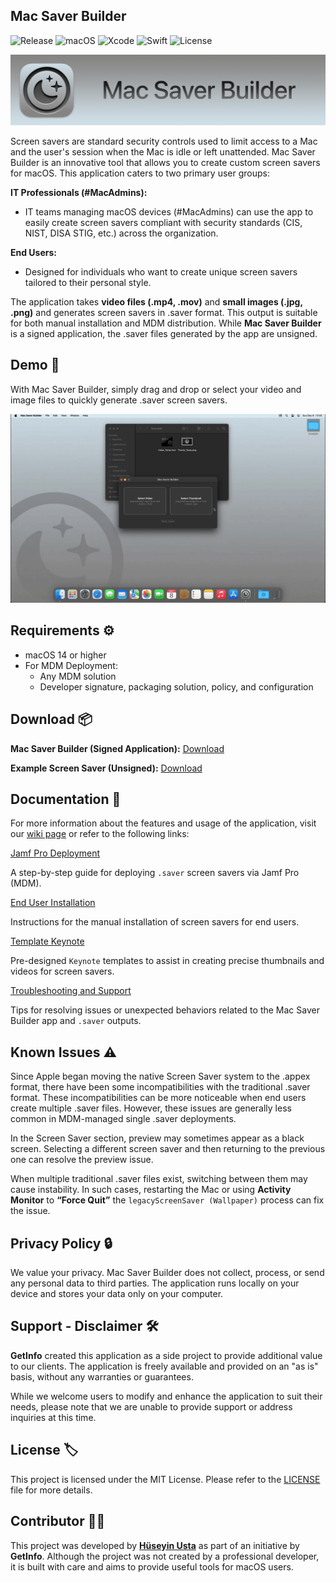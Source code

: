 ## **Mac Saver Builder**

![Release](https://img.shields.io/badge/Release-v1.0-green)  ![macOS](https://img.shields.io/badge/macOS-14%2B-red)  ![Xcode](https://img.shields.io/badge/Xcode-16.0-blue)  ![Swift](https://img.shields.io/badge/Swift-5.9-orange)  ![License](https://img.shields.io/badge/License-MIT-yellow)

![App Banner](https://github.com/GetInfo-ACN/MacSaverBuilder/blob/main/Screenshots/App_Banner.png)

Screen savers are standard security controls used to limit access to a Mac and the user's session when the Mac is idle or left unattended. Mac Saver Builder is an innovative tool that allows you to create custom screen savers for macOS. This application caters to two primary user groups:

**IT Professionals (#MacAdmins):**

*   IT teams managing macOS devices (#MacAdmins) can use the app to easily create screen savers compliant with security standards (CIS, NIST, DISA STIG, etc.) across the organization.

**End Users:**

*   Designed for individuals who want to create unique screen savers tailored to their personal style.

The application takes **video files (.mp4, .mov)** and **small images (.jpg, .png)** and generates screen savers in .saver format. This output is suitable for both manual installation and MDM distribution. While **Mac Saver Builder** is a signed application, the .saver files generated by the app are unsigned.


## **Demo 🚀**

With Mac Saver Builder, simply drag and drop or select your video and image files to quickly generate .saver screen savers.

![App Demo](https://github.com/GetInfo-ACN/MacSaverBuilder/blob/main/Screenshots/App_Demo.gif)



## **Requirements ⚙️**

*   macOS 14 or higher
*   For MDM Deployment:
    *   Any MDM solution
    *   Developer signature, packaging solution, policy, and configuration


## **Download 📦**

**Mac Saver Builder (Signed Application):** [Download](#)


**Example Screen Saver (Unsigned):** [Download](https://github.com/GetInfo-ACN/MacSaverBuilder/raw/refs/heads/main/Example/Security%20Awareness.saver.zip)



## **Documentation 📝**

For more information about the features and usage of the application, visit our [wiki page](https://github.com/GetInfo-ACN/MacSaverBuilder/wiki) or refer to the following links:

[Jamf Pro Deployment](https://github.com/GetInfo-ACN/MacSaverBuilder/wiki/1.-Jamf-Pro-Deployment)

A step-by-step guide for deploying `.saver` screen savers via Jamf Pro (MDM).

[End User Installation](https://github.com/GetInfo-ACN/MacSaverBuilder/wiki/2.-End-User-Installation)

Instructions for the manual installation of screen savers for end users.

[Template Keynote](https://github.com/GetInfo-ACN/MacSaverBuilder/wiki/3.-Template-Keynote)

Pre-designed `Keynote` templates to assist in creating precise thumbnails and videos for screen savers.

[Troubleshooting and Support](https://github.com/GetInfo-ACN/MacSaverBuilder/wiki/4.-Troubleshooting-and-Support)

Tips for resolving issues or unexpected behaviors related to the Mac Saver Builder app and `.saver` outputs.


## **Known Issues ⚠️**

Since Apple began moving the native Screen Saver system to the .appex format, there have been some incompatibilities with the traditional .saver format. These incompatibilities can be more noticeable when end users create multiple .saver files. However, these issues are generally less common in MDM-managed single .saver deployments.

In the Screen Saver section, preview may sometimes appear as a black screen. Selecting a different screen saver and then returning to the previous one can resolve the preview issue. 

When multiple traditional .saver files exist, switching between them may cause instability. In such cases, restarting the Mac or using **Activity Monitor** to **“Force Quit”** the `legacyScreenSaver (Wallpaper)` process can fix the issue.


## **Privacy Policy 🔒**

We value your privacy. Mac Saver Builder does not collect, process, or send any personal data to third parties. The application runs locally on your device and stores your data only on your computer.


## **Support - Disclaimer 🛠️**

**GetInfo** created this application as a side project to provide additional value to our clients. The application is freely available and provided on an "as is" basis, without any warranties or guarantees.

While we welcome users to modify and enhance the application to suit their needs, please note that we are unable to provide support or address inquiries at this time.


## **License 🏷️**

This project is licensed under the MIT License. Please refer to the [LICENSE](https://github.com/GetInfo-ACN/MacSaverBuilder/blob/main/LICENSE) file for more details.


## **Contributor 👨‍💻**

This project was developed by [**Hüseyin Usta**](https://github.com/huseyinusta) as part of an initiative by **GetInfo**. Although the project was not created by a professional developer, it is built with care and aims to provide useful tools for macOS users.
